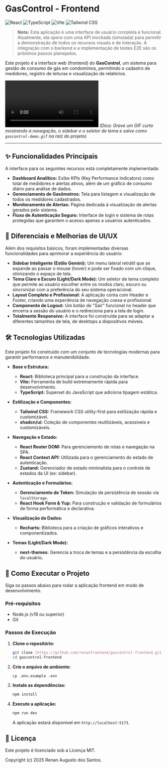# GasControl - Frontend

![React](https://img.shields.io/badge/React-20232A?style=for-the-badge&logo=react&logoColor=61DAFB)
![TypeScript](https://img.shields.io/badge/TypeScript-007ACC?style=for-the-badge&logo=typescript&logoColor=white)
![Vite](https://img.shields.io/badge/Vite-646CFF?style=for-the-badge&logo=vite&logoColor=white)
![Tailwind CSS](https://img.shields.io/badge/Tailwind_CSS-38B2AC?style=for-the-badge&logo=tailwind-css&logoColor=white)

> **Nota:** Esta aplicação é uma interface de usuário completa e funcional. Atualmente, ela opera com uma API mockada (simulada) para permitir a demonstração de todos os recursos visuais e de interação. A integração com o backend e a implementação de testes E2E são os próximos passos planejados.

Este projeto é a interface web (frontend) do **GasControl**, um sistema para gestão de consumo de gás em condomínios, permitindo o cadastro de medidores, registro de leituras e visualização de relatórios.

![GIF da Aplicação](./gascontrol-demo.mp4)
*(Dica: Grave um GIF curto mostrando a navegação, o sidebar e o seletor de tema e salve como `gascontrol-demo.gif` na raiz do projeto)*

---

## ✨ Funcionalidades Principais
A interface para os seguintes recursos está completamente implementada:

-   **Dashboard Analítico:** Exibe KPIs (Key Performance Indicators) como total de medidores e alertas ativos, além de um gráfico de consumo diário para análise de dados.
-   **Gerenciamento de Gasômetros:** Tela para listagem e visualização de todos os medidores cadastrados.
-   **Monitoramento de Alertas:** Página dedicada à visualização de alertas gerados pelo sistema.
-   **Fluxo de Autenticação Seguro:** Interface de login e sistema de rotas protegidas que garantem o acesso apenas a usuários autenticados.

## 💎 Diferenciais e Melhorias de UI/UX
Além dos requisitos básicos, foram implementadas diversas funcionalidades para aprimorar a experiência do usuário:

-   **Sidebar Inteligente (Estilo Gemini):** Um menu lateral retrátil que se expande ao passar o mouse (hover) e pode ser fixado com um clique, otimizando o espaço de tela.
-   **Tema Claro e Escuro (Light/Dark Mode):** Um seletor de tema completo que permite ao usuário escolher entre os modos claro, escuro ou sincronizar com a preferência do seu sistema operacional.
-   **Layout Completo e Profissional:** A aplicação conta com Header e Footer, criando uma experiência de navegação coesa e profissional.
-   **Componente de Logout:** Um botão de "Sair" funcional no header que encerra a sessão do usuário e o redireciona para a tela de login.
-   **Totalmente Responsivo:** A interface foi construída para se adaptar a diferentes tamanhos de tela, de desktops a dispositivos móveis.

## 🛠️ Tecnologias Utilizadas
Este projeto foi construído com um conjunto de tecnologias modernas para garantir performance e manutenibilidade.

-   **Base e Estrutura:**
    -   **React:** Biblioteca principal para a construção da interface.
    -   **Vite:** Ferramenta de build extremamente rápida para desenvolvimento.
    -   **TypeScript:** Superset do JavaScript que adiciona tipagem estática.

-   **Estilização e Componentes:**
    -   **Tailwind CSS:** Framework CSS utility-first para estilização rápida e customizável.
    -   **shadcn/ui:** Coleção de componentes reutilizáveis, acessíveis e customizáveis.

-   **Navegação e Estado:**
    -   **React Router DOM:** Para gerenciamento de rotas e navegação na SPA.
    -   **React Context API:** Utilizada para o gerenciamento do estado de autenticação.
    -   **Zustand:** Gerenciador de estado minimalista para o controle de estados da UI (ex: sidebar).

-   **Autenticação e Formulários:**
    -   **Gerenciamento de Token:** Simulação de persistência de sessão via `localStorage`.
    -   **React Hook Form & Yup:** Para construção e validação de formulários de forma performática e declarativa.

-   **Visualização de Dados:**
    -   **Recharts:** Biblioteca para a criação de gráficos interativos e componentizados.

-   **Temas (Light/Dark Mode):**
    -   **next-themes:** Gerencia a troca de temas e a persistência da escolha do usuário.

## 🚀 Como Executar o Projeto

Siga os passos abaixo para rodar a aplicação frontend em modo de desenvolvimento.

### Pré-requisitos
-   Node.js (v18 ou superior)
-   Git

### Passos de Execução

1.  **Clone o repositório:**
    ```bash
    git clone [https://github.com/renanfrontend/gascontrol-frontend.git](https://github.com/renanfrontend/gascontrol-frontend.git)
    cd gascontrol-frontend
    ```

2.  **Crie o arquivo de ambiente:**
    ```bash
    cp .env.example .env
    ```

3.  **Instale as dependências:**
    ```bash
    npm install
    ```

4.  **Execute a aplicação:**
    ```bash
    npm run dev
    ```
    A aplicação estará disponível em `http://localhost:5173`.

## 📝 Licença
Este projeto é licenciado sob a Licença MIT.

Copyright (c) 2025 Renan Augusto dos Santos.